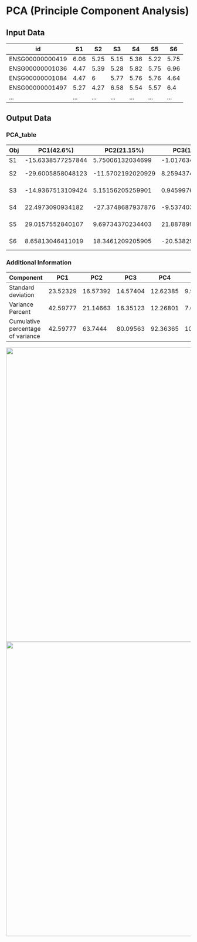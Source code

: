 # PCA (Principle Component Analysis)
## Input Data

|id|S1|S2|S3|S4|S5|S6|
|--|--|--|--|--|--|--|
|ENSG00000000419|6.06|5.25|5.15|5.36|5.22|5.75|
|ENSG00000001036|4.47|5.39|5.28|5.82|5.75|6.96|
|ENSG00000001084|4.47|6|5.77|5.76|5.76|4.64|
|ENSG00000001497|5.27|4.27|6.58|5.54|5.57|6.4|
|...|...|...|...|...|...|...|

## Output Data
### PCA_table

|Obj|PC1(42.6%)|PC2(21.15%)|PC3(16.35%)|PC4(12.27%)|PC5(7.64%)|           PC6(0%)         |
|---|----------|-----------|-----------|-----------|----------|---------------------------|
|S1|-15.6338577257844|5.75006132034699|-1.01763453632618|17.1014912267183|-13.23000735460|2.69229083e-14|
|S2|-29.6005858048123|-11.5702192020929|8.25943746833397|-16.4338799233497|-2.816766375733|2.6756374893e-14|
|S3|-14.9367513109424|5.15156205259901|0.945997661298611|9.2314371757182|17.61462280520|2.992051051e-14|
|S4|22.4973090934182|-27.3748687937876|-9.53740386738099|3.82795587242266|0.6085606445957|2.7533531010e-14|
|S5|29.0157552840107|9.69734370234403|21.8878995562688|-2.38097631886981|-1.07851898421|2.3925306180e-14|
|S6|8.65813046411019|18.3461209205905|-20.5382962821943|-11.3460280326396|-1.097890735256|2.5757174171e-14|

### Additional Information

|Component|PC1|PC2|PC3|PC4|PC5|PC6|
|---------|---|---|---|---|---|---|
|Standard deviation|23.52329|16.57392|14.57404|12.62385|9.95973|3.089705e-14|
|Variance Percent|42.59777|21.14663|16.35123|12.26801|7.636353|7.348944e-29|
|Cumulative percentage of variance|42.59777|63.7444|80.09563|92.36365|100|100|

<img src='https://vanngocthuyla.github.io/Data_Analysis/images/sequencing/PCA_Plot.png' width="800">

<img src='https://vanngocthuyla.github.io/Data_Analysis/images/sequencing/Scree_Plot.png' width="800">
